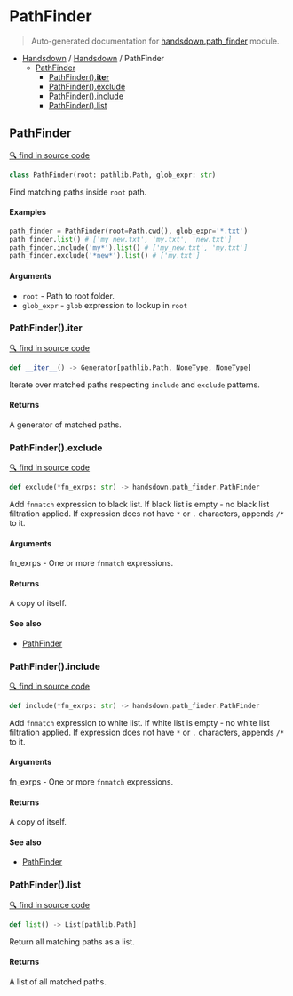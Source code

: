 # PathFinder

> Auto-generated documentation for [handsdown.path_finder](../handsdown/path_finder.py) module.

- [Handsdown](./README.md#handsdown) / [Handsdown](./handsdown_index.md#handsdown) / PathFinder
  - [PathFinder](#pathfinder)
    - [PathFinder().__iter__](#pathfinder__iter__)
    - [PathFinder().exclude](#pathfinderexclude)
    - [PathFinder().include](#pathfinderinclude)
    - [PathFinder().list](#pathfinderlist)

## PathFinder

[🔍 find in source code](../handsdown/path_finder.py#L9)

```python
class PathFinder(root: pathlib.Path, glob_expr: str)
```

Find matching paths inside `root` path.

#### Examples

```python
path_finder = PathFinder(root=Path.cwd(), glob_expr='*.txt')
path_finder.list() # ['my_new.txt', 'my.txt', 'new.txt']
path_finder.include('my*').list() # ['my_new.txt', 'my.txt']
path_finder.exclude('*new*').list() # ['my.txt']
```

#### Arguments

- `root` - Path to root folder.
- `glob_expr` - `glob` expression to lookup in `root`

### PathFinder().__iter__

[🔍 find in source code](../handsdown/path_finder.py#L103)

```python
def __iter__() -> Generator[pathlib.Path, NoneType, NoneType]
```

Iterate over matched paths respecting `include` and `exclude` patterns.

#### Returns

A generator of matched paths.

### PathFinder().exclude

[🔍 find in source code](../handsdown/path_finder.py#L61)

```python
def exclude(*fn_exrps: str) -> handsdown.path_finder.PathFinder
```

Add `fnmatch` expression to black list.
If black list is empty - no black list filtration applied.
If expression does not have `*` or `.` characters, appends `/*` to it.

#### Arguments

fn_exrps - One or more `fnmatch` expressions.

#### Returns

A copy of itself.

#### See also

- [PathFinder](#pathfinder)

### PathFinder().include

[🔍 find in source code](../handsdown/path_finder.py#L41)

```python
def include(*fn_exrps: str) -> handsdown.path_finder.PathFinder
```

Add `fnmatch` expression to white list.
If white list is empty - no white list filtration applied.
If expression does not have `*` or `.` characters, appends `/*` to it.

#### Arguments

fn_exrps - One or more `fnmatch` expressions.

#### Returns

A copy of itself.

#### See also

- [PathFinder](#pathfinder)

### PathFinder().list

[🔍 find in source code](../handsdown/path_finder.py#L119)

```python
def list() -> List[pathlib.Path]
```

Return all matching paths as a list.

#### Returns

A list of all matched paths.
